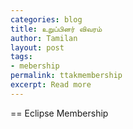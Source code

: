 ```yaml
---
categories: blog
title: உறுப்பினர் விவரம்
author: Tamilan
layout: post
tags: 
- mebership
permalink: ttakmembership
excerpt: Read more
---
```

== Eclipse Membership